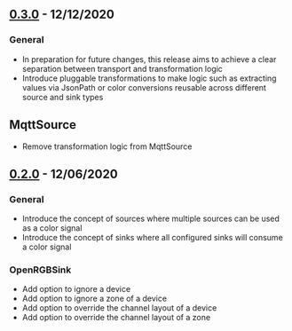 ## [0.3.0] - 12/12/2020
### General
- In preparation for future changes, this release aims to achieve a clear separation between transport and transformation logic
- Introduce pluggable transformations to make logic such as extracting values via JsonPath or color conversions reusable across different source and sink types
## MqttSource
- Remove transformation logic from MqttSource

## [0.2.0] - 12/06/2020
### General
- Introduce the concept of sources where multiple sources can be used as a color signal
- Introduce the concept of sinks where all configured sinks will consume a color signal
### OpenRGBSink
- Add option to ignore a device
- Add option to ignore a zone of a device
- Add option to override the channel layout of a device
- Add option to override the channel layout of a zone

[0.3.0]: https://github.com/sparten11740/allmylights/compare/v0.2.0...v0.3.0
[0.2.0]: https://github.com/sparten11740/allmylights/compare/v0.1.0...v0.2.0
